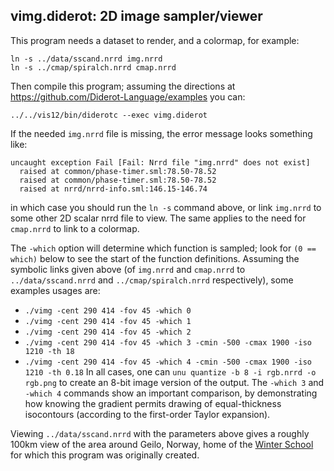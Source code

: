## vimg.diderot: 2D image sampler/viewer

This program needs a dataset to render, and a colormap, for example:

	ln -s ../data/sscand.nrrd img.nrrd
	ln -s ../cmap/spiralch.nrrd cmap.nrrd

Then compile this program; assuming the directions at
https://github.com/Diderot-Language/examples you can:

	../../vis12/bin/diderotc --exec vimg.diderot

If the needed `img.nrrd` file is missing, the error message looks something like:

	uncaught exception Fail [Fail: Nrrd file "img.nrrd" does not exist]
	  raised at common/phase-timer.sml:78.50-78.52
	  raised at common/phase-timer.sml:78.50-78.52
	  raised at nrrd/nrrd-info.sml:146.15-146.74

in which case you should run the `ln -s` command above, or link `img.nrrd`
to some other 2D scalar nrrd file to view.  The same applies to the need
for `cmap.nrrd` to link to a colormap.

The `-which` option will determine which function is sampled; look
for `(0 == which)` below to see the start of the function definitions.
Assuming the symbolic links given above (of `img.nrrd`
and `cmap.nrrd` to `../data/sscand.nrrd` and `../cmap/spiralch.nrrd`
respectively), some examples usages are:
* `./vimg -cent 290 414 -fov 45 -which 0`
* `./vimg -cent 290 414 -fov 45 -which 1`
* `./vimg -cent 290 414 -fov 45 -which 2`
* `./vimg -cent 290 414 -fov 45 -which 3 -cmin -500 -cmax 1900 -iso 1210 -th 18`
* `./vimg -cent 290 414 -fov 45 -which 4 -cmin -500 -cmax 1900 -iso 1210 -th 0.18`
In all cases, one can `unu quantize -b 8 -i rgb.nrrd -o rgb.png` to create
an 8-bit image version of the output.  The `-which 3` and `-which 4` commands
show an important comparison, by demonstrating how knowing the gradient permits
drawing of equal-thickness isocontours (according to the first-order Taylor
expansion).

Viewing `../data/sscand.nrrd` with the parameters above gives a roughly
100km view of the area around Geilo, Norway, home of the
[Winter School](http://www.sintef.no/projectweb/geilowinterschool/2016-scientific-visualization/)
for which this program was originally created.
